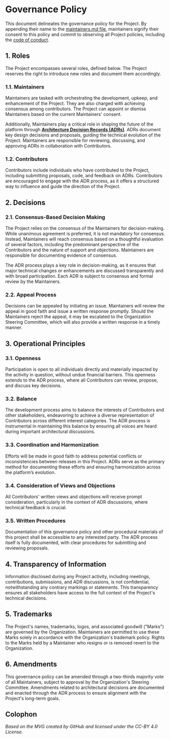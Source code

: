 # Governance Policy

This document delineates the governance policy for the Project. By appending their name to the [maintainers.md file](./maintainers.md), maintainers signify their consent to this policy and commit to observing all Project policies, including the [code of conduct](./policies/code-of-conduct.md).

## 1. Roles

The Project encompasses several roles, defined below. The Project reserves the right to introduce new roles and document them accordingly.

### 1.1. Maintainers
Maintainers are tasked with orchestrating the development, upkeep, and enhancement of the Project. They are also charged with achieving consensus among contributors. The Project can appoint or dismiss Maintainers based on the current Maintainers' consent.

Additionally, Maintainers play a critical role in shaping the future of the platform through **[Architecture Decision Records (ADRs)](../notes/adrs)**. ADRs document key design decisions and proposals, guiding the technical evolution of the Project. Maintainers are responsible for reviewing, discussing, and approving ADRs in collaboration with Contributors.

### 1.2. Contributors
Contributors include individuals who have contributed to the Project, including submitting proposals, code, and feedback on ADRs. Contributors are encouraged to engage with the ADR process, as it offers a structured way to influence and guide the direction of the Project.

## 2. Decisions

### 2.1. Consensus-Based Decision Making
The Project relies on the consensus of the Maintainers for decision-making. While unanimous agreement is preferred, it is not mandatory for consensus. Instead, Maintainers will reach consensus based on a thoughtful evaluation of several factors, including the predominant perspective of the Contributors and the nature of support and objections. Maintainers are responsible for documenting evidence of consensus.

The ADR process plays a key role in decision-making, as it ensures that major technical changes or enhancements are discussed transparently and with broad participation. Each ADR is subject to consensus and formal review by the Maintainers.

### 2.2. Appeal Process
Decisions can be appealed by initiating an issue. Maintainers will review the appeal in good faith and issue a written response promptly. Should the Maintainers reject the appeal, it may be escalated to the Organization Steering Committee, which will also provide a written response in a timely manner.

## 3. Operational Principles

### 3.1. Openness
Participation is open to all individuals directly and materially impacted by the activity in question, without undue financial barriers. This openness extends to the ADR process, where all Contributors can review, propose, and discuss key decisions.

### 3.2. Balance
The development process aims to balance the interests of Contributors and other stakeholders, endeavoring to achieve a diverse representation of Contributors across different interest categories. The ADR process is instrumental in maintaining this balance by ensuring all voices are heard during important architectural discussions.

### 3.3. Coordination and Harmonization
Efforts will be made in good faith to address potential conflicts or inconsistencies between releases in this Project. ADRs serve as the primary method for documenting these efforts and ensuring harmonization across the platform’s evolution.

### 3.4. Consideration of Views and Objections
All Contributors' written views and objections will receive prompt consideration, particularly in the context of ADR discussions, where technical feedback is crucial.

### 3.5. Written Procedures
Documentation of this governance policy and other procedural materials of this project shall be accessible to any interested party. The ADR process itself is fully documented, with clear procedures for submitting and reviewing proposals.

## 4. Transparency of Information

Information disclosed during any Project activity, including meetings, contributions, submissions, and ADR discussions, is not confidential, notwithstanding any contrary markings or statements. This transparency ensures all stakeholders have access to the full context of the Project's technical decisions.

## 5. Trademarks

The Project's names, trademarks, logos, and associated goodwill ("Marks") are governed by the Organization. Maintainers are permitted to use these Marks solely in accordance with the Organization's trademark policy. Rights to the Marks held by a Maintainer who resigns or is removed revert to the Organization.

## 6. Amendments

This governance policy can be amended through a two-thirds majority vote of all Maintainers, subject to approval by the Organization's Steering Committee. Amendments related to architectural decisions are documented and enacted through the ADR process to ensure alignment with the Project's long-term goals.

## Colophon

*Based on the MVG created by GitHub and licensed under the CC-BY 4.0 License.*
